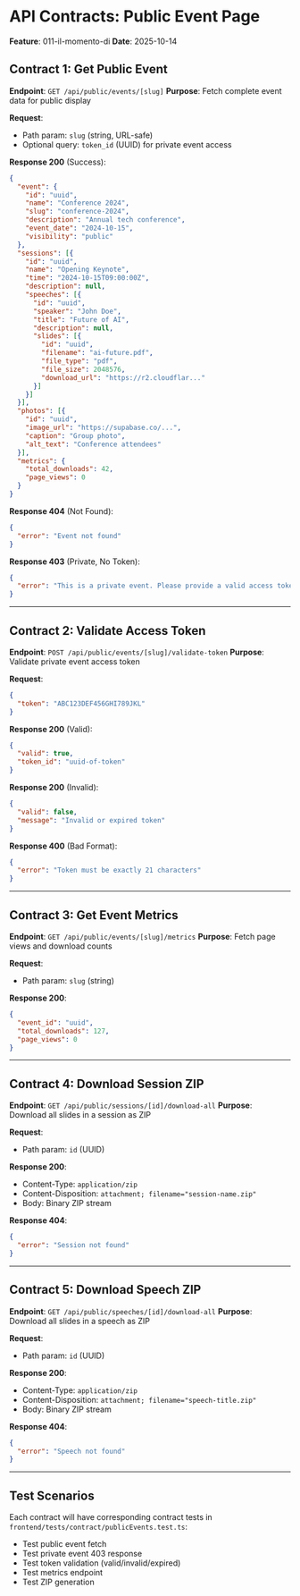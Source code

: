 # API Contracts: Public Event Page

**Feature**: 011-il-momento-di
**Date**: 2025-10-14

## Contract 1: Get Public Event

**Endpoint**: `GET /api/public/events/[slug]`
**Purpose**: Fetch complete event data for public display

**Request**:
- Path param: `slug` (string, URL-safe)
- Optional query: `token_id` (UUID) for private event access

**Response 200** (Success):
```json
{
  "event": {
    "id": "uuid",
    "name": "Conference 2024",
    "slug": "conference-2024",
    "description": "Annual tech conference",
    "event_date": "2024-10-15",
    "visibility": "public"
  },
  "sessions": [{
    "id": "uuid",
    "name": "Opening Keynote",
    "time": "2024-10-15T09:00:00Z",
    "description": null,
    "speeches": [{
      "id": "uuid",
      "speaker": "John Doe",
      "title": "Future of AI",
      "description": null,
      "slides": [{
        "id": "uuid",
        "filename": "ai-future.pdf",
        "file_type": "pdf",
        "file_size": 2048576,
        "download_url": "https://r2.cloudflar..."
      }]
    }]
  }],
  "photos": [{
    "id": "uuid",
    "image_url": "https://supabase.co/...",
    "caption": "Group photo",
    "alt_text": "Conference attendees"
  }],
  "metrics": {
    "total_downloads": 42,
    "page_views": 0
  }
}
```

**Response 404** (Not Found):
```json
{
  "error": "Event not found"
}
```

**Response 403** (Private, No Token):
```json
{
  "error": "This is a private event. Please provide a valid access token."
}
```

---

## Contract 2: Validate Access Token

**Endpoint**: `POST /api/public/events/[slug]/validate-token`
**Purpose**: Validate private event access token

**Request**:
```json
{
  "token": "ABC123DEF456GHI789JKL"
}
```

**Response 200** (Valid):
```json
{
  "valid": true,
  "token_id": "uuid-of-token"
}
```

**Response 200** (Invalid):
```json
{
  "valid": false,
  "message": "Invalid or expired token"
}
```

**Response 400** (Bad Format):
```json
{
  "error": "Token must be exactly 21 characters"
}
```

---

## Contract 3: Get Event Metrics

**Endpoint**: `GET /api/public/events/[slug]/metrics`
**Purpose**: Fetch page views and download counts

**Request**:
- Path param: `slug` (string)

**Response 200**:
```json
{
  "event_id": "uuid",
  "total_downloads": 127,
  "page_views": 0
}
```

---

## Contract 4: Download Session ZIP

**Endpoint**: `GET /api/public/sessions/[id]/download-all`
**Purpose**: Download all slides in a session as ZIP

**Request**:
- Path param: `id` (UUID)

**Response 200**:
- Content-Type: `application/zip`
- Content-Disposition: `attachment; filename="session-name.zip"`
- Body: Binary ZIP stream

**Response 404**:
```json
{
  "error": "Session not found"
}
```

---

## Contract 5: Download Speech ZIP

**Endpoint**: `GET /api/public/speeches/[id]/download-all`
**Purpose**: Download all slides in a speech as ZIP

**Request**:
- Path param: `id` (UUID)

**Response 200**:
- Content-Type: `application/zip`
- Content-Disposition: `attachment; filename="speech-title.zip"`
- Body: Binary ZIP stream

**Response 404**:
```json
{
  "error": "Speech not found"
}
```

---

## Test Scenarios

Each contract will have corresponding contract tests in `frontend/tests/contract/publicEvents.test.ts`:
- Test public event fetch
- Test private event 403 response
- Test token validation (valid/invalid/expired)
- Test metrics endpoint
- Test ZIP generation
